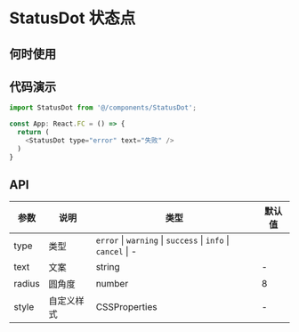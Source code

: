 # StatusDot 状态点

## 何时使用

## 代码演示

```js
import StatusDot from '@/components/StatusDot';

const App: React.FC = () => {
  return (
    <StatusDot type="error" text="失败" />
  )
}
```

## API

| 参数 | 说明 | 类型 | 默认值 |
| --- | --- | --- | --- |
| type | 类型 | `error` \| `warning` \| `success` \| `info` \| `cancel` \| - |
| text | 文案 | string | - |
| radius | 圆角度 | number | 8 |
| style | 自定义样式 | CSSProperties | - |

